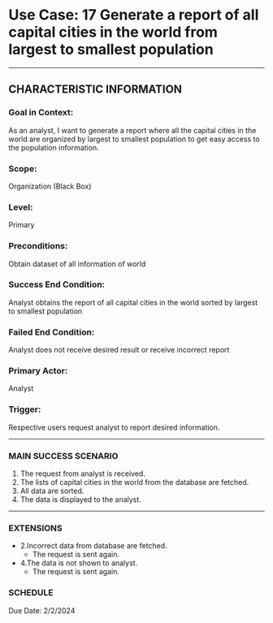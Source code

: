 # Use Case: 17 	Generate a report of all capital cities in the world from largest to smallest population

----------------------
## CHARACTERISTIC INFORMATION
### Goal in Context: 
As an analyst, I want to generate a report where all the capital cities in the world are organized by largest to smallest population to get easy access to the population information.
### Scope: 
Organization (Black Box)
### Level: 
Primary
### Preconditions: 
Obtain dataset of all information of world
### Success End Condition: 
Analyst obtains the report of all capital cities in the world sorted by largest to smallest population
### Failed End Condition: 
Analyst does not receive desired result or receive incorrect report
### Primary Actor: 
Analyst
### Trigger: 
Respective users request analyst to report desired information.

----------------------
### MAIN SUCCESS SCENARIO
1.	The request from analyst is received.
2.	The lists of capital cities in the world from the database are fetched.
3.	All data are sorted.
4.	The data is displayed to the analyst.
----------------------
### EXTENSIONS
- 2.Incorrect data from database are fetched.
   - The request is sent again.
- 4.The data is not shown to analyst.
   - The request is sent again.

   
### SCHEDULE
Due Date: 2/2/2024

